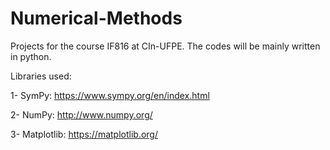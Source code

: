 # Numerical-Methods
Projects for the course IF816 at CIn-UFPE.
The codes will be mainly written in python. 

Libraries used:

1- SymPy: https://www.sympy.org/en/index.html

2- NumPy: http://www.numpy.org/

3- Matplotlib: https://matplotlib.org/
